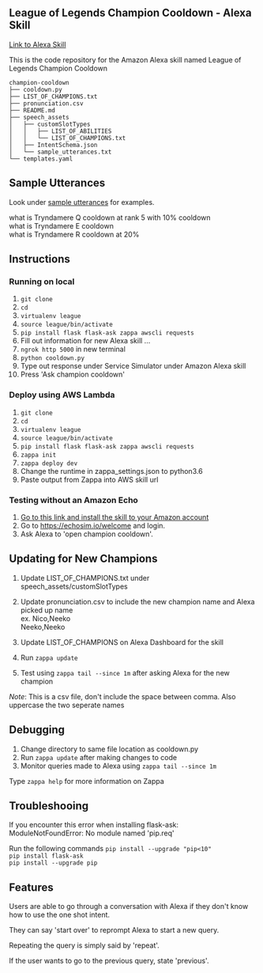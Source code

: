 ## League of Legends Champion Cooldown - Alexa Skill 

[Link to Alexa Skill](https://www.amazon.com/League-of-Legends-Champion-Cooldown/dp/B076FN3YS2/ref=sr_1_1?s=digital-skills&ie=UTF8&qid=1509420389&sr=1-1&keywords=league+of+legends+champion+cooldown&dpID=7137yMTCy7L&preST=_SY300_QL70_&dpSrc=srch)

This is the code repository for the Amazon Alexa skill named League of Legends Champion Cooldown

```
champion-cooldown             
├── cooldown.py  
├── LIST_OF_CHAMPIONS.txt           
├── pronunciation.csv             
├── README.md                     
├── speech_assets                   
│   ├── customSlotTypes
│   │   ├── LIST_OF_ABILITIES
│   │   └── LIST_OF_CHAMPIONS.txt
│   ├── IntentSchema.json
│   └── sample_utterances.txt
└── templates.yaml
``` 

## Sample Utterances 

Look under [sample utterances](https://github.com/fompei/league-champion-cooldown/blob/master/speech_assets/sample_utterances.txt) for examples.

what is Tryndamere Q cooldown at rank 5 with 10% cooldown  
what is Tryndamere E cooldown  
what is Tryndamere R cooldown at 20%  

## Instructions  

### Running on local
1. `git clone`   
2. `cd`  
3. `virtualenv league`  
4. `source league/bin/activate`  
5. `pip install flask flask-ask zappa awscli requests`  
6. Fill out information for new Alexa skill ...  
7. `ngrok http 5000` in new terminal    
8. `python cooldown.py`  
9. Type out response under Service Simulator under Amazon Alexa skill  
10. Press 'Ask champion cooldown'   

### Deploy using AWS Lambda

1. `git clone`   
2. `cd` 
3. `virtualenv league`  
4. `source league/bin/activate`  
5. `pip install flask flask-ask zappa awscli requests`  
6. `zappa init`  
7. `zappa deploy dev`  
8. Change the runtime in zappa_settings.json to python3.6  
9. Paste output from Zappa into AWS skill url  

### Testing without an Amazon Echo

1. [Go to this link and install the skill to your Amazon account](https://www.amazon.com/League-of-Legends-Champion-Cooldown/dp/B076FN3YS2/ref=sr_1_1?s=digital-skills&ie=UTF8&qid=1509420389&sr=1-1&keywords=league+of+legends+champion+cooldown&dpID=7137yMTCy7L&preST=_SY300_QL70_&dpSrc=srch)  
2. Go to https://echosim.io/welcome and login.   
3. Ask Alexa to 'open champion cooldown'.  

## Updating for New Champions
1. Update LIST_OF_CHAMPIONS.txt under speech_assets/customSlotTypes  
2. Update pronunciation.csv to include the new champion name and Alexa  picked up name  
ex. Nico,Neeko  
    Neeko,Neeko  

3. Update LIST_OF_CHAMPIONS on Alexa Dashboard for the skill  
4. Run `zappa update`  
5. Test using `zappa tail --since 1m` after asking Alexa for the new champion  

*Note*: This is a csv file, don't include the space between comma. Also uppercase the two seperate names

## Debugging 

1. Change directory to same file location as cooldown.py
2. Run `zappa update` after making changes to code  
3. Monitor queries made to Alexa using `zappa tail --since 1m`  

Type `zappa help` for more information on Zappa

## Troubleshooing

If you encounter this error when installing flask-ask:  
ModuleNotFoundError: No module named 'pip.req'  

Run the following commands
`pip install --upgrade "pip<10"`  
`pip install flask-ask`  
`pip install --upgrade pip`  

## Features

Users are able to go through a conversation with Alexa if they don't know how to use the one shot intent.

They can say 'start over' to reprompt Alexa to start a new query.

Repeating the query is simply said by 'repeat'.

If the user wants to go to the previous query, state 'previous'.